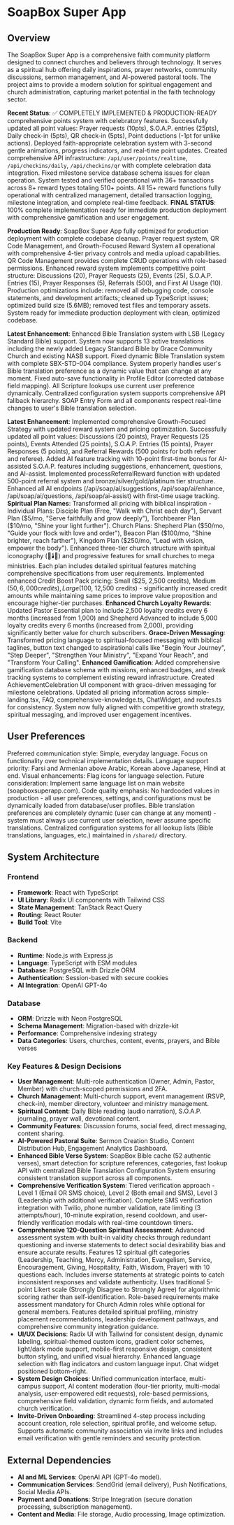 # SoapBox Super App

## Overview
The SoapBox Super App is a comprehensive faith community platform designed to connect churches and believers through technology. It serves as a spiritual hub offering daily inspirations, prayer networks, community discussions, sermon management, and AI-powered pastoral tools. The project aims to provide a modern solution for spiritual engagement and church administration, capturing market potential in the faith technology sector.

**Recent Status**: ✅ COMPLETELY IMPLEMENTED & PRODUCTION-READY comprehensive points system with celebratory features. Successfully updated all point values: Prayer requests (10pts), S.O.A.P. entries (25pts), Daily check-in (5pts), QR check-in (5pts), Point deductions (-1pt for unlike actions). Deployed faith-appropriate celebration system with 3-second gentle animations, progress indicators, and real-time point updates. Created comprehensive API infrastructure: `/api/user/points/realtime`, `/api/checkins/daily`, `/api/checkins/qr` with complete celebration data integration. Fixed milestone service database schema issues for clean operation. System tested and verified operational with 36+ transactions across 8+ reward types totaling 510+ points. All 15+ reward functions fully operational with centralized management, detailed transaction logging, milestone integration, and complete real-time feedback. **FINAL STATUS**: 100% complete implementation ready for immediate production deployment with comprehensive gamification and user engagement.

**Production Ready**: SoapBox Super App fully optimized for production deployment with complete codebase cleanup. Prayer request system, QR Code Management, and Growth-Focused Reward System all operational with comprehensive 4-tier privacy controls and media upload capabilities. QR Code Management provides complete CRUD operations with role-based permissions. Enhanced reward system implements competitive point structure: Discussions (20), Prayer Requests (25), Events (25), S.O.A.P. Entries (15), Prayer Responses (5), Referrals (500), and First AI Usage (10). Production optimizations include: removed all debugging code, console statements, and development artifacts; cleaned up TypeScript issues; optimized build size (5.6MB); removed test files and temporary assets. System ready for immediate production deployment with clean, optimized codebase.

**Latest Enhancement**: Enhanced Bible Translation system with LSB (Legacy Standard Bible) support. System now supports 13 active translations including the newly added Legacy Standard Bible by Grace Community Church and existing NASB support. Fixed dynamic Bible Translation system with complete SBX-STD-004 compliance. System properly handles user's Bible translation preference as a dynamic value that can change at any moment. Fixed auto-save functionality in Profile Editor (corrected database field mapping). All Scripture lookups use current user preference dynamically. Centralized configuration system supports comprehensive API fallback hierarchy. SOAP Entry Form and all components respect real-time changes to user's Bible translation selection.

**Latest Enhancement**: Implemented comprehensive Growth-Focused Strategy with updated reward system and pricing optimization. Successfully updated all point values: Discussions (20 points), Prayer Requests (25 points), Events Attended (25 points), S.O.A.P. Entries (15 points), Prayer Responses (5 points), and Referral Rewards (500 points for both referrer and referee). Added AI feature tracking with 10-point first-time bonus for AI-assisted S.O.A.P. features including suggestions, enhancement, questions, and AI-assist. Implemented processReferralReward function with updated 500-point referral system and bronze/silver/gold/platinum tier structure. Enhanced all AI endpoints (/api/soap/ai/suggestions, /api/soap/ai/enhance, /api/soap/ai/questions, /api/soap/ai-assist) with first-time usage tracking. **Spiritual Plan Names**: Transformed all pricing with biblical inspiration - Individual Plans: Disciple Plan (Free, "Walk with Christ each day"), Servant Plan ($5/mo, "Serve faithfully and grow deeply"), Torchbearer Plan ($10/mo, "Shine your light further"). Church Plans: Shepherd Plan ($50/mo, "Guide your flock with love and order"), Beacon Plan ($100/mo, "Shine brighter, reach farther"), Kingdom Plan ($250/mo, "Lead with vision, empower the body"). Enhanced three-tier church structure with spiritual iconography (🐑🕯️👑) and progressive features for small churches to mega ministries. Each plan includes detailed spiritual features matching comprehensive specifications from user requirements. Implemented enhanced Credit Boost Pack pricing: Small ($25, 2,500 credits), Medium ($50, 6,000 credits), Large ($100, 12,500 credits) - significantly increased credit amounts while maintaining same prices to improve value proposition and encourage higher-tier purchases. **Enhanced Church Loyalty Rewards**: Updated Pastor Essential plan to include 2,500 loyalty credits every 6 months (increased from 1,000) and Shepherd Advanced to include 5,000 loyalty credits every 6 months (increased from 2,000), providing significantly better value for church subscribers. **Grace-Driven Messaging**: Transformed pricing language to spiritual-focused messaging with biblical taglines, button text changed to aspirational calls like "Begin Your Journey", "Step Deeper", "Strengthen Your Ministry", "Expand Your Reach", and "Transform Your Calling". **Enhanced Gamification**: Added comprehensive gamification database schema with missions, enhanced badges, and streak tracking systems to complement existing reward infrastructure. Created AchievementCelebration UI component with grace-driven messaging for milestone celebrations. Updated all pricing information across simple-landing.tsx, FAQ, comprehensive-knowledge.ts, ChatWidget, and routes.ts for consistency. System now fully aligned with competitive growth strategy, spiritual messaging, and improved user engagement incentives.

## User Preferences
Preferred communication style: Simple, everyday language.
Focus on functionality over technical implementation details.
Language support priority: Farsi and Armenian above Arabic, Korean above Japanese, Hindi at end.
Visual enhancements: Flag icons for language selection.
Future consideration: Implement same language list on main website (soapboxsuperapp.com).
Code quality emphasis: No hardcoded values in production - all user preferences, settings, and configurations must be dynamically loaded from database/user profiles. Bible translation preferences are completely dynamic (user can change at any moment) - system must always use current user selection, never assume specific translations. Centralized configuration systems for all lookup lists (Bible translations, languages, etc.) maintained in `/shared/` directory.

## System Architecture

### Frontend
- **Framework**: React with TypeScript
- **UI Library**: Radix UI components with Tailwind CSS
- **State Management**: TanStack React Query
- **Routing**: React Router
- **Build Tool**: Vite

### Backend
- **Runtime**: Node.js with Express.js
- **Language**: TypeScript with ESM modules
- **Database**: PostgreSQL with Drizzle ORM
- **Authentication**: Session-based with secure cookies
- **AI Integration**: OpenAI GPT-4o

### Database
- **ORM**: Drizzle with Neon PostgreSQL
- **Schema Management**: Migration-based with drizzle-kit
- **Performance**: Comprehensive indexing strategy
- **Data Categories**: Users, churches, content, events, prayers, and Bible verses

### Key Features & Design Decisions
- **User Management**: Multi-role authentication (Owner, Admin, Pastor, Member) with church-scoped permissions and 2FA.
- **Church Management**: Multi-church support, event management (RSVP, check-in), member directory, volunteer and ministry management.
- **Spiritual Content**: Daily Bible reading (audio narration), S.O.A.P. journaling, prayer wall, devotional content.
- **Community Features**: Discussion forums, social feed, direct messaging, content sharing.
- **AI-Powered Pastoral Suite**: Sermon Creation Studio, Content Distribution Hub, Engagement Analytics Dashboard.
- **Enhanced Bible Verse System**: SoapBox Bible cache (52 authentic verses), smart detection for scripture references, categories, fast lookup API with centralized Bible Translation Configuration System ensuring consistent translation support across all components.
- **Comprehensive Verification System**: Tiered verification approach - Level 1 (Email OR SMS choice), Level 2 (Both email and SMS), Level 3 (Leadership with additional verification). Complete SMS verification integration with Twilio, phone number validation, rate limiting (3 attempts/hour), 10-minute expiration, resend cooldown, and user-friendly verification modals with real-time countdown timers.
- **Comprehensive 120-Question Spiritual Assessment**: Advanced assessment system with built-in validity checks through redundant questioning and inverse statements to detect social desirability bias and ensure accurate results. Features 12 spiritual gift categories (Leadership, Teaching, Mercy, Administration, Evangelism, Service, Encouragement, Giving, Hospitality, Faith, Wisdom, Prayer) with 10 questions each. Includes inverse statements at strategic points to catch inconsistent responses and validate authenticity. Uses traditional 5-point Likert scale (Strongly Disagree to Strongly Agree) for algorithmic scoring rather than self-identification. Role-based requirements make assessment mandatory for Church Admin roles while optional for general members. Features detailed spiritual profiling, ministry placement recommendations, leadership development pathways, and comprehensive community integration guidance.
- **UI/UX Decisions**: Radix UI with Tailwind for consistent design, dynamic labeling, spiritual-themed custom icons, gradient color schemes, light/dark mode support, mobile-first responsive design, consistent button styling, and unified visual hierarchy. Enhanced language selection with flag indicators and custom language input. Chat widget positioned bottom-right.
- **System Design Choices**: Unified communication interface, multi-campus support, AI content moderation (four-tier priority, multi-modal analysis, user-empowered edit requests), role-based permissions, comprehensive field validation, dynamic form fields, and automated church verification.
- **Invite-Driven Onboarding**: Streamlined 4-step process including account creation, role selection, spiritual profile, and welcome setup. Supports automatic community association via invite links and includes email verification with gentle reminders and security protection.

## External Dependencies

- **AI and ML Services**: OpenAI API (GPT-4o model).
- **Communication Services**: SendGrid (email delivery), Push Notifications, Social Media APIs.
- **Payment and Donations**: Stripe Integration (secure donation processing, subscription management).
- **Content and Media**: File storage, Audio processing, Image optimization.
```